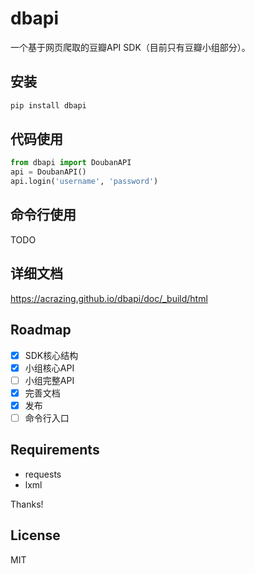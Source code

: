 # dbapi

一个基于网页爬取的豆瓣API SDK（目前只有豆瓣小组部分）。

## 安装

```bash
pip install dbapi
```

## 代码使用

```python
from dbapi import DoubanAPI
api = DoubanAPI()
api.login('username', 'password')
```

## 命令行使用

TODO

## 详细文档

<https://acrazing.github.io/dbapi/doc/_build/html>

## Roadmap

- [x] SDK核心结构
- [X] 小组核心API
- [ ] 小组完整API
- [x] 完善文档
- [x] 发布
- [ ] 命令行入口

## Requirements

- requests
- lxml

Thanks!

## License

MIT